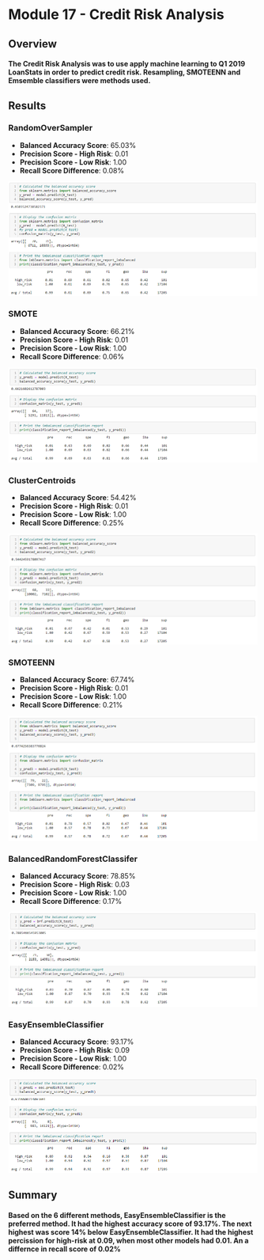# Module 17 - Credit Risk Analysis

## Overview 

#### The Credit Risk Analysis was to use apply machine learning to Q1 2019 LoanStats in order to predict credit risk. Resampling, SMOTEENN and Emsemble classifiers were methods used. 


## Results
### RandomOverSampler
 * **Balanced Accuracy Score**: 65.03%
 * **Precision Score - High Risk**: 0.01
 * **Precision Score - Low Risk**: 1.00
 * **Recall Score Difference**: 0.08%

![stacked_launch_outcomes](https://github.com/charlieburd/credit_risk_analysis/blob/main/Resources/image%20(30).png)

### SMOTE
 * **Balanced Accuracy Score**: 66.21%
 * **Precision Score - High Risk**: 0.01
 * **Precision Score - Low Risk**: 1.00
 * **Recall Score Difference**: 0.06%

![stacked_launch_outcomes](https://github.com/charlieburd/credit_risk_analysis/blob/main/Resources/image%20(31).png)

### ClusterCentroids
 * **Balanced Accuracy Score**: 54.42%
 * **Precision Score - High Risk**: 0.01
 * **Precision Score - Low Risk**: 1.00
 * **Recall Score Difference**: 0.25%

![stacked_launch_outcomes](https://github.com/charlieburd/credit_risk_analysis/blob/main/Resources/image%20(32).png)

### SMOTEENN
 * **Balanced Accuracy Score**: 67.74%
 * **Precision Score - High Risk**: 0.01
 * **Precision Score - Low Risk**: 1.00
 * **Recall Score Difference**: 0.21%

![stacked_launch_outcomes](https://github.com/charlieburd/credit_risk_analysis/blob/main/Resources/image%20(33).png)

### BalancedRandomForestClassifer
 * **Balanced Accuracy Score**: 78.85%
 * **Precision Score - High Risk**: 0.03
 * **Precision Score - Low Risk**: 1.00
 * **Recall Score Difference**: 0.17%

![stacked_launch_outcomes](https://github.com/charlieburd/credit_risk_analysis/blob/main/Resources/image%20(34).png)

### EasyEnsembleClassifier
 * **Balanced Accuracy Score**: 93.17%
 * **Precision Score - High Risk**: 0.09
 * **Precision Score - Low Risk**: 1.00
 * **Recall Score Difference**: 0.02%

![stacked_launch_outcomes](https://github.com/charlieburd/credit_risk_analysis/blob/main/Resources/image%20(35).png)



## Summary
#### Based on the 6 different methods, EasyEnsembleClassifier is the preferred method. It had the highest accuracy score of 93.17%. The next highest was score 14% below EasyEnsembleClassifier. It had the highest percission for high-risk at 0.09, when most other models had 0.01. An a differnce in recall score of 0.02%
